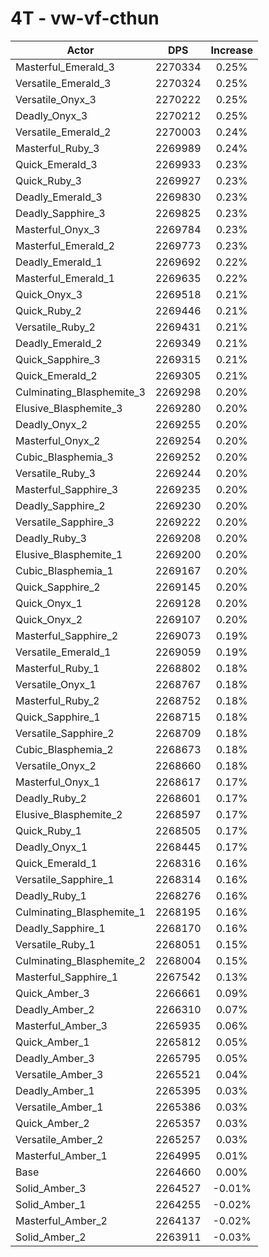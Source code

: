 # 4T - vw-vf-cthun
| Actor | DPS | Increase |
|---|:---:|:---:|
|Masterful_Emerald_3|2270334|0.25%|
|Versatile_Emerald_3|2270324|0.25%|
|Versatile_Onyx_3|2270222|0.25%|
|Deadly_Onyx_3|2270212|0.25%|
|Versatile_Emerald_2|2270003|0.24%|
|Masterful_Ruby_3|2269989|0.24%|
|Quick_Emerald_3|2269933|0.23%|
|Quick_Ruby_3|2269927|0.23%|
|Deadly_Emerald_3|2269830|0.23%|
|Deadly_Sapphire_3|2269825|0.23%|
|Masterful_Onyx_3|2269784|0.23%|
|Masterful_Emerald_2|2269773|0.23%|
|Deadly_Emerald_1|2269692|0.22%|
|Masterful_Emerald_1|2269635|0.22%|
|Quick_Onyx_3|2269518|0.21%|
|Quick_Ruby_2|2269446|0.21%|
|Versatile_Ruby_2|2269431|0.21%|
|Deadly_Emerald_2|2269349|0.21%|
|Quick_Sapphire_3|2269315|0.21%|
|Quick_Emerald_2|2269305|0.21%|
|Culminating_Blasphemite_3|2269298|0.20%|
|Elusive_Blasphemite_3|2269280|0.20%|
|Deadly_Onyx_2|2269255|0.20%|
|Masterful_Onyx_2|2269254|0.20%|
|Cubic_Blasphemia_3|2269252|0.20%|
|Versatile_Ruby_3|2269244|0.20%|
|Masterful_Sapphire_3|2269235|0.20%|
|Deadly_Sapphire_2|2269230|0.20%|
|Versatile_Sapphire_3|2269222|0.20%|
|Deadly_Ruby_3|2269208|0.20%|
|Elusive_Blasphemite_1|2269200|0.20%|
|Cubic_Blasphemia_1|2269167|0.20%|
|Quick_Sapphire_2|2269145|0.20%|
|Quick_Onyx_1|2269128|0.20%|
|Quick_Onyx_2|2269107|0.20%|
|Masterful_Sapphire_2|2269073|0.19%|
|Versatile_Emerald_1|2269059|0.19%|
|Masterful_Ruby_1|2268802|0.18%|
|Versatile_Onyx_1|2268767|0.18%|
|Masterful_Ruby_2|2268752|0.18%|
|Quick_Sapphire_1|2268715|0.18%|
|Versatile_Sapphire_2|2268709|0.18%|
|Cubic_Blasphemia_2|2268673|0.18%|
|Versatile_Onyx_2|2268660|0.18%|
|Masterful_Onyx_1|2268617|0.17%|
|Deadly_Ruby_2|2268601|0.17%|
|Elusive_Blasphemite_2|2268597|0.17%|
|Quick_Ruby_1|2268505|0.17%|
|Deadly_Onyx_1|2268445|0.17%|
|Quick_Emerald_1|2268316|0.16%|
|Versatile_Sapphire_1|2268314|0.16%|
|Deadly_Ruby_1|2268276|0.16%|
|Culminating_Blasphemite_1|2268195|0.16%|
|Deadly_Sapphire_1|2268170|0.16%|
|Versatile_Ruby_1|2268051|0.15%|
|Culminating_Blasphemite_2|2268004|0.15%|
|Masterful_Sapphire_1|2267542|0.13%|
|Quick_Amber_3|2266661|0.09%|
|Deadly_Amber_2|2266310|0.07%|
|Masterful_Amber_3|2265935|0.06%|
|Quick_Amber_1|2265812|0.05%|
|Deadly_Amber_3|2265795|0.05%|
|Versatile_Amber_3|2265521|0.04%|
|Deadly_Amber_1|2265395|0.03%|
|Versatile_Amber_1|2265386|0.03%|
|Quick_Amber_2|2265357|0.03%|
|Versatile_Amber_2|2265257|0.03%|
|Masterful_Amber_1|2264995|0.01%|
|Base|2264660|0.00%|
|Solid_Amber_3|2264527|-0.01%|
|Solid_Amber_1|2264255|-0.02%|
|Masterful_Amber_2|2264137|-0.02%|
|Solid_Amber_2|2263911|-0.03%|
